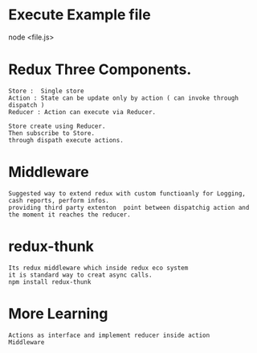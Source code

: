 # Execute Example file
node <file.js>

# Redux Three Components. 
```
Store :  Single store 
Action : State can be update only by action ( can invoke through dispatch )
Reducer : Action can execute via Reducer. 

Store create using Reducer. 
Then subscribe to Store. 
through dispath execute actions. 

```

# Middleware
```
Suggested way to extend redux with custom functioanly for Logging, cash reports, perform infos. 
providing third party extenton  point between dispatchig action and the moment it reaches the reducer. 
```

# redux-thunk
```
Its redux middleware which inside redux eco system
it is standard way to creat async calls. 
npm install redux-thunk
```

# More Learning
```
Actions as interface and implement reducer inside action
Middleware
```